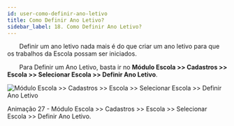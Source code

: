 ```yaml
---
id: user-como-definir-ano-letivo
title: Como Definir Ano Letivo?
sidebar_label: 18. Como Definir Ano Letivo?
---
```


&nbsp;&nbsp;&nbsp;&nbsp;&nbsp;&nbsp;&nbsp;Definir um ano letivo nada mais é do que criar um ano letivo para que os trabalhos da Escola possam ser iniciados.

&nbsp;&nbsp;&nbsp;&nbsp;&nbsp;&nbsp;&nbsp;Para Definir um Ano Letivo, basta ir no **Módulo Escola >> Cadastros >> Escola >> Selecionar Escola >> Definir Ano Letivo**.

![Módulo Escola >> Cadastros >> Escola >> Selecionar Escola >> Definir Ano Letivo](/img/user-docs/definir_ano_letivo.gif)

<p class="centerText">Animação 27 - Módulo Escola >> Cadastros >> Escola >> Selecionar Escola >> Definir Ano Letivo.</p>